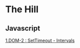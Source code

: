 # The Hill
## Javascript
<a href="https://github.com/ludoviclacroix82/1.JS/tree/main/1.DOM-2/1.Timeouts-Intervals">1.DOM-2 : SetTimeout - Intervals</a>